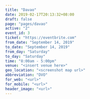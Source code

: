 ```yaml
---
title: "Davao"
date: 2019-02-17T20:13:32+08:00
draft: false
page: "pages/davao"
active: "2"
event_id: 3
ticket: "https://eventbrite.com"
from_date: "September 14, 2019"
to_date: "September 14, 2019"
from_day: "Saturday"
to_day: "Saturday"
time: "8:00am - 5:00pm"
venue: "<insert venue here>"
geo_location: "<screenshot map url>"
abbreviation: "DVO"
for_web: "<url>"
for_mobile: "<url>"
header_image: "<url>"
---
```

